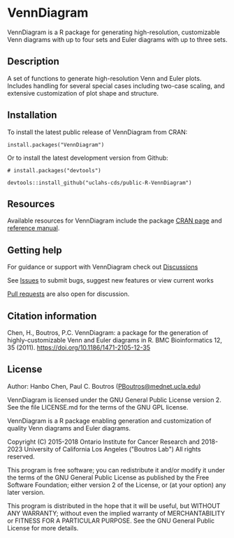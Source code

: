 # VennDiagram

VennDiagram is a R package for generating high-resolution, customizable Venn diagrams with up to four sets and Euler diagrams with up to three sets.

## Description

A set of functions to generate high-resolution Venn and Euler plots. Includes handling for several special cases including two-case scaling, and extensive customization of plot shape and structure. 

## Installation

To install the latest public release of VennDiagram from CRAN:
```
install.packages("VennDiagram")
```
Or to install the latest development version from Github:
```
# install.packages("devtools")

devtools::install_github("uclahs-cds/public-R-VennDiagram")
```
## Resources

Available resources for VennDiagram include the package [CRAN page](https://cran.r-project.org/web/packages/VennDiagram/index.html) and [reference manual](https://cran.r-project.org/web/packages/VennDiagram/VennDiagram.pdf).

## Getting help

For guidance or support with VennDiagram check out [Discussions](https://github.com/uclahs-cds/public-R-VennDiagram/discussions)

See [Issues](https://github.com/uclahs-cds/public-R-VennDiagram/issues) to submit bugs, suggest new features or view current works

[Pull requests](https://github.com/uclahs-cds/public-R-VennDiagram/pulls) are also open for discussion.

## Citation information

Chen, H., Boutros, P.C. VennDiagram: a package for the generation of highly-customizable Venn and Euler diagrams in R. BMC Bioinformatics 12, 35 (2011). https://doi.org/10.1186/1471-2105-12-35

## License

Author: Hanbo Chen, Paul C. Boutros (PBoutros@mednet.ucla.edu)

VennDiagram is licensed under the GNU General Public License version 2. See the file LICENSE.md for the terms of the GNU GPL license.

VennDiagram is a R package enabling generation and customization of quality Venn diagrams and Euler diagrams.

Copyright (C) 2015-2018 Ontario Institute for Cancer Research and 2018-2023 University of California Los Angeles ("Boutros Lab") All rights reserved.

This program is free software; you can redistribute it and/or modify it under the terms of the GNU General Public License as published by the Free Software Foundation; either version 2 of the License, or (at your option) any later version.

This program is distributed in the hope that it will be useful, but WITHOUT ANY WARRANTY; without even the implied warranty of MERCHANTABILITY or FITNESS FOR A PARTICULAR PURPOSE. See the GNU General Public License for more details.
